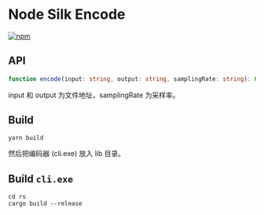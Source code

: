 # Node Silk Encode

[![npm](https://img.shields.io/npm/v/node-silk-encode?style=flat-square)](https://www.npmjs.com/package/node-silk-encode)

## API
```ts
function encode(input: string, output: string, samplingRate: string): Promise<void>
```

input 和 output 为文件地址，samplingRate 为采样率。

## Build

```
yarn build
```
然后把编码器 (cli.exe) 放入 lib 目录。

## Build `cli.exe`
```
cd rs
cargo build --release
```